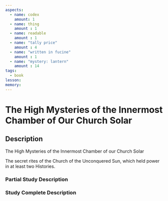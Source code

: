 ```yaml
---
aspects: 
  - name: codex
    amount: 1
  - name: thing
    amount : 1
  - name: readable
    amount : 1
  - name: "tally price"
    amount : 4
  - name: "written in fucine"
    amount : 1
  - name: "mystery: lantern"
    amount : 14
tags:
  - book
lesson: 
memory: 
---
```


# The High Mysteries of the Innermost Chamber of Our Church Solar

## Description
The High Mysteries of the Innermost Chamber of our Church Solar

The secret rites of the Church of the Unconquered Sun, which held power in at least two Histories.
### Partial Study Description

### Study Complete Description
